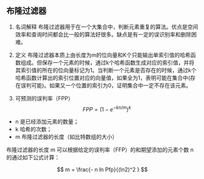 ## 布隆过滤器

1. 名词解释
   布隆过滤器用于在一个大集合中，判断元素重复的算法。优点是空间效率和查询时间都会比一般的算法好很多。缺点是有一定的误识别率和删除困难。

1. 定义
   布隆过滤器本质上由长度为m的位向量和K个只能输出单索引值的哈希函数组成。但保存一个元素的时候，通过k个哈希函数生成对应的索引值，并将其索引值的所在的位向量标记为1。当判断一个元素是否存在的时候，通过k个哈希函数计算出的索引位置对应的向量值，如果全为1，表明可能在集合中(存在误判可能)。如果又一个位置的索引为0，证明集合中一定不存在该元素。

1. 可预测的误判率（FPP）
    $$
    FPP = (1 - e^{-kn/m})^{k}
    $$

-   n 是已经添加元素的数量；
-   k 哈希的次数；
-   m 布隆过滤器的长度（如比特数组的大小）

布隆过滤器的长度 m 可以根据给定的误判率（FFP）的和期望添加的元素个数 n 的通过如下公式计算：

$$
m = \frac{- n ln Pfp}{(ln2)^2 }
$$
